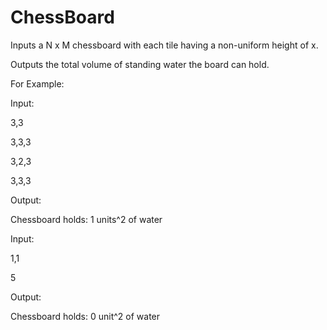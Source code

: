 ChessBoard
==========

Inputs a N x M chessboard with each tile having a non-uniform height of x.

Outputs the total volume of standing water the board can hold. 

For Example:

  Input:
  
  3,3
  
  3,3,3
  
  3,2,3
  
  3,3,3
  
  Output:
  
  Chessboard holds: 1 units^2 of water
  
  Input:
  
  1,1
  
  5
  
  Output:
  
  Chessboard holds: 0 unit^2 of water
